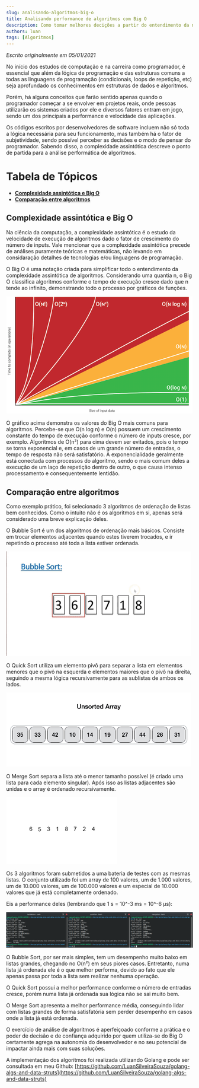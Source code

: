```yaml
---
slug: analisando-algoritmos-big-o
title: Analisando performance de algoritmos com Big O
description: Como tomar melhores decições a partir do entendimento da notação Big O
authors: luan
tags: [Algoritmos]
---
```


*Escrito originalmente em 05/01/2021*

No início dos estudos de computação e na carreira como programador, é essencial que além da lógica de programação e das estruturas comuns a todas as linguagens de programação (condicionais, loops de repetição, etc) seja aprofundado os conhecimentos em estruturas de dados e algoritmos.

<!--truncate-->

Porém, há alguns conceitos que farão sentido apenas quando o programador começar a se envolver em projetos reais, onde pessoas utilizarão os sistemas criados por ele e diversos fatores entram em jogo, sendo um dos principais a performance e velocidade das aplicações.

Os códigos escritos por desenvolvedores de software incluem não só toda a lógica necessária para seu funcionamento, mas também há o fator de subjetividade, sendo possível perceber as decisões e o modo de pensar do programador. Sabendo disso, a complexidade assintótica descreve o ponto de partida para a análise performática de algoritmos.

# Tabela de Tópicos
- [**Complexidade assintótica e Big O**](#complexidade-assintótica-e-big-o)
- [**Comparação entre algoritmos**](#comparação-entre-algoritmos)

## Complexidade assintótica e Big O
Na ciência da computação, a complexidade assintótica é o estudo da velocidade de execução de algoritmos dado o fator de crescimento do número de inputs. Vale mencionar que a complexidade assintótica precede de análises puramente teóricas e matemáticas, não levando em considaração detalhes de tecnologias e/ou linguagens de programação.

O Big O é uma notação criada para simplificar todo o entendimento da complexidade assintótica de algoritmos. Considerando uma quantia n, o Big O classifica algoritmos conforme o tempo de execução cresce dado que n tende ao infinito, demonstrando todo o processo por gráficos de funções.

![Gráfico Notação Big O](./analisando-algoritmos-big-o-1.png)

O gráfico acima demonstra os valores do Big O mais comuns para algoritmos. Percebe-se que O(n log n) e O(n) possuem um crescimento constante do tempo de execução conforme o número de inputs cresce, por exemplo. Algoritmos de O(n²) para cima devem ser evitados, pois o tempo se torna exponencial e, em casos de um grande número de entradas, o tempo de resposta não será satisfatório. A exponencialidade geralmente está conectada com processos do algoritmo, sendo o mais comum deles a execução de um laço de repetição dentro de outro, o que causa intenso processamento e consequentemente lentidão.

## Comparação entre algoritmos

Como exemplo prático, foi selecionado 3 algoritmos de ordenação de listas bem conhecidos. Como o intuito não é os algoritmos em si, apenas será considerado uma breve explicação deles.

O Bubble Sort é um dos algoritmos de ordenação mais básicos. Consiste em trocar elementos adjacentes quando estes tiverem trocados, e ir repetindo o processo até toda a lista estiver ordenada.

![Explicação Visual Bubble Sort](./analisando-algoritmos-big-o-2.gif)

O Quick Sort utiliza um elemento pivô para separar a lista em elementos menores que o pivô na esquerda e elementos maiores que o pivô na direita, seguindo a mesma lógica recursivamente para as sublistas de ambos os lados.

![Explicação Visual Quick Sort](./analisando-algoritmos-big-o-3.gif)

O Merge Sort separa a lista até o menor tamanho possível (é criado uma lista para cada elemento singular). Após isso as listas adjacentes são unidas e o array é ordenado recursivamente.

![Explicação Visual Merge Sort](./analisando-algoritmos-big-o-4.gif)

Os 3 algoritmos foram submetidos a uma bateria de testes com as mesmas listas. O conjunto utilizado foi um array de 100 valores, um de 1.000 valores, um de 10.000 valores, um de 100.000 valores e um especial de 10.000 valores que já está completamente ordenado.

Eis a performance deles (lembrando que 1 s = 10^-3 ms = 10^-6 µs):

![Análise de performane dos algoritmos](./analisando-algoritmos-big-o-5.png)

O Bubble Sort, por ser mais simples, tem um desempenho muito baixo em listas grandes, chegando no O(n²) em seus piores casos. Entretanto, numa lista já ordenada ele é o que melhor performa, devido ao fato que ele apenas passa por toda a lista sem realizar nenhuma operação.

O Quick Sort possui a melhor performance conforme o número de entradas cresce, porém numa lista já ordenada sua lógica não se sai muito bem.

O Merge Sort apresenta a melhor performance média, conseguindo lidar com listas grandes de forma satisfatória sem perder desempenho em casos onde a lista já está ordenada.

O exercício de análise de algoritmos é aperfeiçoado conforme a prática e o poder de decisão e de confiança adquirido por quem utiliza-se do Big O certamente agrega na autonomia do desenvolvedor e no seu potencial de impactar ainda mais com suas soluções.

A implementação dos algoritmos foi realizada utilizando Golang e pode ser consultada em meu Github: [https://github.com/LuanSilveiraSouza/golang-algs-and-data-struts](https://github.com/LuanSilveiraSouza/golang-algs-and-data-struts)